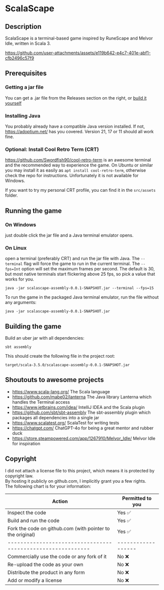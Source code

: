 # ScalaScape

## Description

ScalaScape is a terminal-based game inspired by RuneScape and Melvor Idle, written in Scala 3.

https://github.com/user-attachments/assets/e119b642-e4c7-401e-abf1-cfb2496c57f9

## Prerequisites

### Getting a jar file
You can get a .jar file from the Releases section on the right, or [build it yourself](#building-the-game)

### Installing Java
You probably already have a compatible Java version installed. If not, https://adoptium.net/ has you covered.
Version 21, 17 or 11 should all work fine.

### Optional: Install Cool Retro Term (CRT)
https://github.com/Swordfish90/cool-retro-term is an awesome terminal and the recommended way to experience the game.
On Ubuntu or similar you may install it as easily as `apt install cool-retro-term`,
otherwise check the repo for instructions. Unfortunately it is not available for Windows.

If you want to try my personal CRT profile, you can find it in the `src/assets` folder.

## Running the game

### On Windows
just double click the jar file and a Java terminal emulator opens.

### On Linux
open a terminal (preferably CRT) and run the jar file with Java.
The `--terminal` flag will force the game to run in the current terminal.
The `--fps=Int` option will set the maximum frames per second. The default is 30,
but most native terminals start flickering above 25 fps, so pick a value that works for you.
```
java -jar scalascape-assembly-0.0.1-SNAPSHOT.jar --terminal --fps=15
```

To run the game in the packaged Java terminal emulator, run the file without any arguments:
```
java -jar scalascape-assembly-0.0.1-SNAPSHOT.jar
```

## Building the game

Build an uber jar with all dependencies:

```
sbt assembly
``` 

This should create the following file in the project root:
```
target/scala-3.5.0/scalascape-assembly-0.0.1-SNAPSHOT.jar
```

## Shoutouts to awesome projects
- https://www.scala-lang.org/ The Scala language
- https://github.com/mabe02/lanterna The Java library Lanterna which handles the Terminal access
- https://www.jetbrains.com/idea/ IntelliJ IDEA and the Scala plugin
- https://github.com/sbt/sbt-assembly The sbt-assembly plugin which packages all dependencies into a single jar
- https://www.scalatest.org/ ScalaTest for writing tests
- https://chatgpt.com/ ChatGPT-4o for being a great mentor and rubber duck
- https://store.steampowered.com/app/1267910/Melvor_Idle/ Melvor Idle for inspiration

## Copyright

I did not attach a license file to this project, which means it is protected by copyright law.    
By hosting it publicly on github.com, I implicitly grant you a few rights.  
The following chart is for your information:

| Action                                                      | Permitted to you |
|-------------------------------------------------------------|------------------|
| Inspect the code                                            | Yes ✅            |
| Build and run the code                                      | Yes ✅            |
| Fork the code on github.com (with pointer to the original)  | Yes ✅            |
| ----------------------------------------------------------- |------------------|
| Commercially use the code or any fork of it                 | No ❌             |
| Re-upload the code as your own                              | No ❌             |
| Distribute the product in any form                          | No ❌             |
| Add or modify a license                                     | No ❌             |
